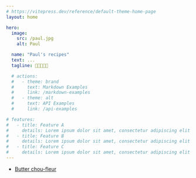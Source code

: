 ```yaml
---
# https://vitepress.dev/reference/default-theme-home-page
layout: home

hero:
  image:
    src: /paul.jpg
    alt: Paul

  name: "Paul's recipes"
  text: ...
  tagline: 👨🏻‍🍳🔪🌱

  # actions:
  #   - theme: brand
  #     text: Markdown Examples
  #     link: /markdown-examples
  #   - theme: alt
  #     text: API Examples
  #     link: /api-examples

# features:
#   - title: Feature A
#     details: Lorem ipsum dolor sit amet, consectetur adipiscing elit
#   - title: Feature B
#     details: Lorem ipsum dolor sit amet, consectetur adipiscing elit
#   - title: Feature C
#     details: Lorem ipsum dolor sit amet, consectetur adipiscing elit
---
```


- [Butter chou-fleur](/butter-chou-fleur.md)

<style module>
/* img {
  margin: auto;
  max-height: 300px;
} */
</style>
